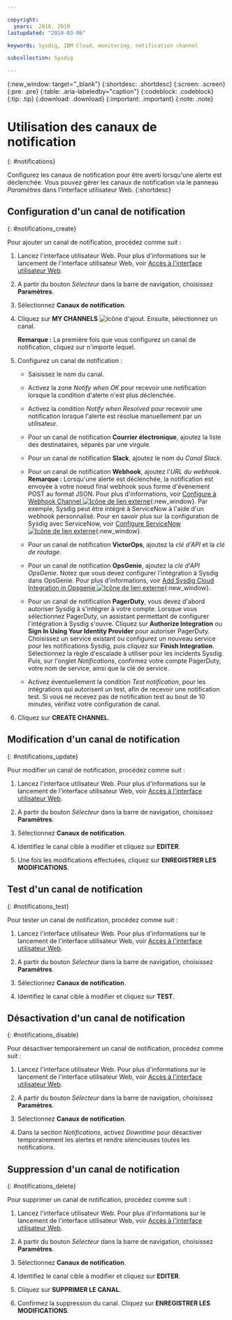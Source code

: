 ```yaml
---

copyright:
  years:  2018, 2019
lastupdated: "2019-03-06"

keywords: Sysdig, IBM Cloud, monitoring, notification channel

subcollection: Sysdig

---
```


{:new_window: target="_blank"}
{:shortdesc: .shortdesc}
{:screen: .screen}
{:pre: .pre}
{:table: .aria-labeledby="caption"}
{:codeblock: .codeblock}
{:tip: .tip}
{:download: .download}
{:important: .important}
{:note: .note}


# Utilisation des canaux de notification
{: #notifications}

Configurez les canaux de notification pour être averti lorsqu'une alerte est déclenchée. Vous pouvez gérer les canaux de notification via le panneau *Paramètres* dans l'interface utilisateur Web.
{:shortdesc}
 

## Configuration d'un canal de notification
{: #notifications_create}

Pour ajouter un canal de notification, procédez comme suit :

1. Lancez l'interface utilisateur Web. Pour plus d'informations sur le lancement de l'interface utilisateur Web,
voir [Accès à l'interface utilisateur Web](/docs/services/Monitoring-with-Sysdig?topic=Sysdig-launch#launch). 
    
2. A partir du bouton *Sélecteur* dans la barre de navigation, choisissez **Paramètres**.

3. Sélectionnez **Canaux de notification**.

4. Cliquez sur **MY CHANNELS** ![icône d'ajout](../images/add.png). Ensuite, sélectionnez un canal.

    **Remarque :** La première fois que vous configurez un canal de notification, cliquez sur n'importe lequel.

5. Configurez un canal de notification :

    * Saisissez le nom du canal.

    * Activez la zone *Notify when OK* pour recevoir une notification lorsque la condition d'alerte n'est plus déclenchée.

    * Activez la condition *Notify when Resolved* pour recevoir une notification lorsque l'alerte est résolue manuellement par un utilisateur.

    * Pour un canal de notification **Courrier électronique**, ajoutez la liste des destinataires, séparés par une virgule.

    * Pour un canal de notification **Slack**, ajoutez le nom du *Canal Slack*.

    * Pour un canal de notification **Webhook**, ajoutez l'*URL du webhook*. **Remarque :** Lorsqu'une alerte est déclenchée, la
notification est envoyée à votre noeud final webhook sous forme d'événement POST au format JSON. Pour plus d'informations, voir [Configure à Webhook Channel ![Icône de lien externe](../../icons/launch-glyph.svg "Icône de lien externe")](https://sysdigdocs.atlassian.net/wiki/spaces/Platform/pages/242843679/Configure+a+Webhook+Channel){:new_window}. Par exemple,
Sysdig peut être intégré à ServiceNow à l'aide d'un webhook personnalisé. Pour en savoir plus sur la configuration de Sysdig avec ServiceNow, voir [Configure ServiceNow ![Icône de lien externe](../../icons/launch-glyph.svg "Icône de lien externe")](https://sysdigdocs.atlassian.net/wiki/spaces/Platform/pages/242942035/Configure+ServiceNow){:new_window}.

    * Pour un canal de notification **VictorOps**, ajoutez la *clé d'API* et la *clé de routage*.

    * Pour un canal de notification **OpsGenie**, ajoutez la *clé d'API OpsGenie*. Notez que vous devez configurer l'intégration à Sysdig dans OpsGenie. Pour plus d'informations, voir [Add Sysdig Cloud Integration in Opsgenie ![Icône de lien externe](../../icons/launch-glyph.svg "Icône de lien externe")](https://docs.opsgenie.com/v1.0/docs/sysdig-cloud-integration){:new_window}.

    * Pour un canal de notification **PagerDuty**, vous devez d'abord autoriser Sysdig à s'intégrer à votre compte. Lorsque vous sélectionnez PagerDuty, un assistant permettant de configurer l'intégration à Sysdig s'ouvre. Cliquez sur **Authorize Integration** ou **Sign In Using Your Identity Provider** pour autoriser PagerDuty. Choisissez un service existant ou configurez un nouveau service pour les notifications Sysdig, puis cliquez sur **Finish Integration**. Sélectionnez la règle d'escalade à utiliser pour les incidents Sysdig. Puis, sur l'onglet *Notifications*, confirmez votre compte PagerDuty, votre nom de service, ainsi que la clé de service. 

    * Activez éventuellement la condition *Test notification*, pour les intégrations qui autorisent un test, afin de recevoir une notification test. Si vous ne recevez pas de notification test au bout de 10 minutes, vérifiez votre configuration de canal. 

6. Cliquez sur **CREATE CHANNEL**. 



## Modification d'un canal de notification
{: #notifications_update}

Pour modifier un canal de notification, procédez comme suit :

1. Lancez l'interface utilisateur Web. Pour plus d'informations sur le lancement de l'interface utilisateur Web,
voir [Accès à l'interface utilisateur Web](/docs/services/Monitoring-with-Sysdig?topic=Sysdig-launch#launch). 
    
2. A partir du bouton *Sélecteur* dans la barre de navigation, choisissez **Paramètres**.

3. Sélectionnez **Canaux de notification**.

4. Identifiez le canal cible à modifier et cliquez sur **EDITER**.

5. Une fois les modifications effectuées, cliquez sur **ENREGISTRER LES MODIFICATIONS**.



## Test d'un canal de notification
{: #notifications_test}

Pour tester un canal de notification, procédez comme suit :

1. Lancez l'interface utilisateur Web. Pour plus d'informations sur le lancement de l'interface utilisateur Web,
voir [Accès à l'interface utilisateur Web](/docs/services/Monitoring-with-Sysdig?topic=Sysdig-launch#launch). 
    
2. A partir du bouton *Sélecteur* dans la barre de navigation, choisissez **Paramètres**.

3. Sélectionnez **Canaux de notification**.

4. Identifiez le canal cible à modifier et cliquez sur **TEST**.



## Désactivation d'un canal de notification
{: #notifications_disable}

Pour désactiver temporairement un canal de notification, procédez comme suit :

1. Lancez l'interface utilisateur Web. Pour plus d'informations sur le lancement de l'interface utilisateur Web,
voir [Accès à l'interface utilisateur Web](/docs/services/Monitoring-with-Sysdig?topic=Sysdig-launch#launch). 
    
2. A partir du bouton *Sélecteur* dans la barre de navigation, choisissez **Paramètres**.

3. Sélectionnez **Canaux de notification**.

4. Dans la section *Notifications*, activez *Downtime* pour désactiver temporairement les alertes et rendre silencieuses toutes les notifications.

## Suppression d'un canal de notification
{: #notifications_delete}

Pour supprimer un canal de notification, procédez comme suit :

1. Lancez l'interface utilisateur Web. Pour plus d'informations sur le lancement de l'interface utilisateur Web,
voir [Accès à l'interface utilisateur Web](/docs/services/Monitoring-with-Sysdig?topic=Sysdig-launch#launch). 
    
2. A partir du bouton *Sélecteur* dans la barre de navigation, choisissez **Paramètres**.

3. Sélectionnez **Canaux de notification**.

4. Identifiez le canal cible à modifier et cliquez sur **EDITER**.

5. Cliquez sur **SUPPRIMER LE CANAL**.

6. Confirmez la suppression du canal. Cliquez sur **ENREGISTRER LES MODIFICATIONS**.




